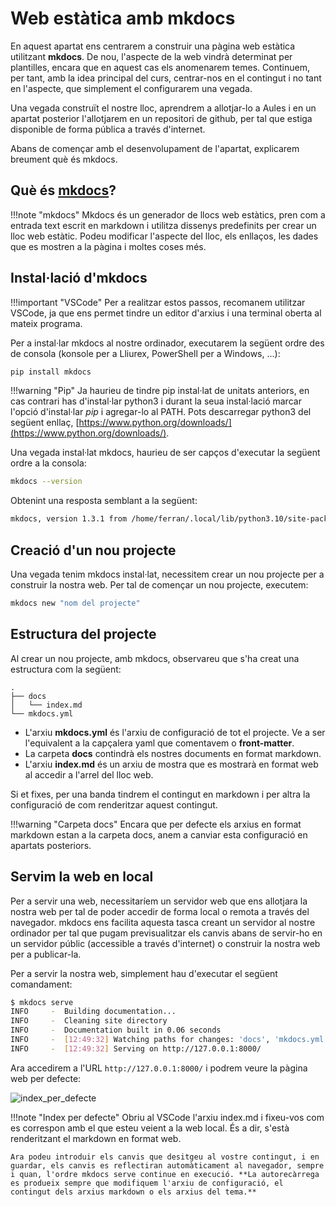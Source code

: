 
# Web estàtica amb mkdocs

En aquest apartat ens centrarem a construir una pàgina web estàtica utilitzant **mkdocs**. De nou, l'aspecte de la web vindrà determinat per plantilles, encara que en aquest cas els anomenarem temes. Continuem, per tant, amb la idea principal del curs, centrar-nos en el contingut i no tant en l'aspecte, que simplement el configurarem una vegada.

Una vegada construït el nostre lloc, aprendrem a allotjar-lo a Aules i en un apartat posterior l'allotjarem en un repositori de github, per tal que estiga disponible de forma pública a través d'internet.

Abans de començar amb el desenvolupament de l'apartat, explicarem breument què és mkdocs.

## Què és [mkdocs](https://www.mkdocs.org/)?

!!!note "mkdocs"
    Mkdocs és un generador de llocs web estàtics, pren com a entrada text escrit en markdown i utilitza dissenys predefinits per crear un lloc web estàtic. Podeu modificar l'aspecte del lloc, els enllaços, les dades que es mostren a la pàgina i moltes coses més.

## Instal·lació d'mkdocs

!!!important "VSCode"
    Per a realitzar estos passos, recomanem utilitzar VSCode, ja que ens permet tindre un editor d'arxius i una terminal oberta al mateix programa.

Per a instal·lar mkdocs al nostre ordinador, executarem la següent ordre des de consola (konsole per a Lliurex, PowerShell per a Windows, ...):

```sh
pip install mkdocs
```

!!!warning "Pip"
    Ja haurieu de tindre pip instal·lat de unitats anteriors, en cas contrari has d'instal·lar python3 i durant la seua instal·lació marcar l'opció d'instal·lar *pip* i agregar-lo al PATH. Pots descarregar python3 del següent enllaç, [https://www.python.org/downloads/](https://www.python.org/downloads/).

Una vegada instal·lat mkdocs, haurieu de ser capços d'executar la següent ordre a la consola:

```sh
mkdocs --version
```

Obtenint una resposta semblant a la següent:

```bash
mkdocs, version 1.3.1 from /home/ferran/.local/lib/python3.10/site-packages/mkdocs (Python 3.10)
```

## Creació d'un nou projecte

Una vegada tenim mkdocs instal·lat, necessitem crear un nou projecte per a construir la nostra web. Per tal de començar un nou projecte, executem:

```sh
mkdocs new "nom del projecte"
```

## Estructura del projecte

Al crear un nou projecte, amb mkdocs, observareu que s'ha creat una estructura com la següent:

```
.
├── docs
│   └── index.md
└── mkdocs.yml
```

- L'arxiu **mkdocs.yml** és l'arxiu de configuració de tot el projecte. Ve a ser l'equivalent a la capçalera yaml que comentavem o **front-matter**.
- La carpeta **docs** contindrà els nostres documents en format markdown.
- L'arxiu **index.md** és un arxiu de mostra que es mostrarà en format web al accedir a l'arrel del lloc web.

Si et fixes, per una banda tindrem el contingut en markdown i per altra la configuració de com renderitzar aquest contingut.

!!!warning "Carpeta docs"
    Encara que per defecte els arxius en format markdown estan a la carpeta docs, anem a canviar esta configuració en apartats posteriors.

## Servim la web en local

Per a servir una web, necessitaríem un servidor web que ens allotjara la nostra web per tal de poder accedir de forma local o remota a través del navegador. mkdocs ens facilita aquesta tasca creant un servidor al nostre ordinador per tal que pugam previsualitzar els canvis abans de servir-ho en un servidor públic (accessible a través d'internet) o construir la nostra web per a publicar-la.

Per a servir la nostra web, simplement hau d'executar el següent comandament:

```sh
$ mkdocs serve
INFO     -  Building documentation...
INFO     -  Cleaning site directory
INFO     -  Documentation built in 0.06 seconds
INFO     -  [12:49:32] Watching paths for changes: 'docs', 'mkdocs.yml'
INFO     -  [12:49:32] Serving on http://127.0.0.1:8000/
```

Ara accedirem a l'URL `http://127.0.0.1:8000/` i podrem veure la pàgina web per defecte:

![index_per_defecte](img/index_per_defecte.png)

!!!note "Index per defecte"
    Obriu al VSCode l'arxiu index.md i fixeu-vos com es correspon amb el que esteu veient a la web local. És a dir, s'està renderitzant el markdown en format web.

    Ara podeu introduir els canvis que desitgeu al vostre contingut, i en guardar, els canvis es reflectiran automàticament al navegador, sempre i quan, l'ordre mkdocs serve continue en execució. **La autorecàrrega es produeix sempre que modifiquem l'arxiu de configuració, el contingut dels arxius markdown o els arxius del tema.**

